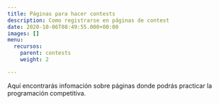 ```yaml
---
title: Páginas para hacer contests
description: Como registrarse en páginas de contest
date: 2020-10-06T08:49:55.000+00:00
images: []
menu:
  recursos:
    parent: contests
    weight: 2

---
```


Aquí encontrarás infomación sobre páginas donde podrás practicar la programación competitiva.

